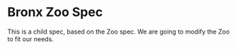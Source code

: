# Bronx Zoo Spec

This is a child spec, based on the Zoo spec. We are going to modify the Zoo to fit our needs.
